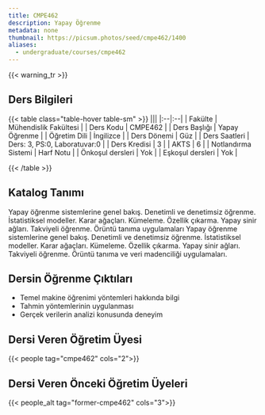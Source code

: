 ```yaml
---
title: CMPE462
description: Yapay Öğrenme
metadata: none
thumbnail: https://picsum.photos/seed/cmpe462/1400
aliases:
  - undergraduate/courses/cmpe462
---
```


{{< warning_tr >}}
## Ders Bilgileri

<!-- prettier-ignore-start -->
{{< table class="table-hover table-sm" >}}
|||
|:--|:--|
| Fakülte | Mühendislik Fakültesi |
| Ders Kodu | CMPE462 |
| Ders Başlığı | Yapay Öğrenme |
| Öğretim Dili | İngilizce |
| Ders Dönemi | Güz |
| Ders Saatleri | Ders: 3, PS:0, Laboratuvar:0 |
| Ders Kredisi | 3 |
| AKTS | 6 |
| Notlandırma Sistemi | Harf Notu |
| Önkoşul dersleri | Yok |
| Eşkoşul dersleri | Yok |

{{< /table >}}
<!-- prettier-ignore-end -->

## Katalog Tanımı

Yapay öğrenme sistemlerine genel bakış. Denetimli ve denetimsiz öğrenme. İstatistiksel modeller. Karar ağaçları. Kümeleme. Özellik çıkarma. Yapay sinir ağları. Takviyeli öğrenme. Örüntü tanıma uygulamaları Yapay öğrenme sistemlerine genel bakış. Denetimli ve denetimsiz öğrenme. İstatistiksel modeller. Karar ağaçları. Kümeleme. Özellik çıkarma. Yapay sinir ağları. Takviyeli öğrenme. Örüntü tanıma ve veri madenciliği uygulamaları.

## Dersin Öğrenme Çıktıları

- Temel makine öğrenimi yöntemleri hakkında bilgi
- Tahmin yöntemlerinin uygulanması
- Gerçek verilerin analizi konusunda deneyim

## Dersi Veren Öğretim Üyesi

{{< people tag="cmpe462" cols="2">}}

## Dersi Veren Önceki Öğretim Üyeleri

{{< people_alt tag="former-cmpe462" cols="3">}}